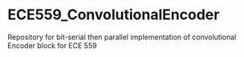 # ECE559_ConvolutionalEncoder
Repository for bit-serial then parallel implementation of convolutional Encoder block for ECE 559
